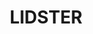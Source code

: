 ---
lastmod: '2025-04-06T06:05:20+00:00'
latitude: -33.32136418
layout: suburb
longitude: 148.923664
postcode: '2800'
state: NSW
title: LIDSTER
url: /nsw/lidster/
---